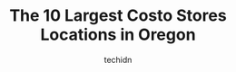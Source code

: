 ---
layout: ampstory
image: https://i0.wp.com/paketmu.com/wp-content/uploads/2023/06/costco-wholesale-0-in-oregon-1686369182.jpeg?resize=640,853
author: techidn
featured: false
description: Explore the diverse Costo Store scene in Oregon, home to an incredible selection of 10 establishments catering to every taste. Whether youre in search of iconic favorites or undiscovered tr
title: The 10 Largest Costo Stores Locations in Oregon
cover:
   title: The 10 Largest Costo Stores Locations in Oregon
   subtitle: RICKPATE
   background: https://paketmu.com/wp-content/uploads/2023/06/costco-wholesale-0-in-oregon-1686369182.jpeg

pages: 
 - layout: thirds
   top: <h1>#1 Costco Wholesale</h1>
   bottom: "<p>Fun Fact - This location is the First COSTCO in Oregon. This location became Store #3 in a network that now operates 804 stores worldwide.Gas station, tire center and all </p>"
   background: https://paketmu.com/wp-content/uploads/2023/06/costco-wholesale-1-in-oregon-1686369183.jpeg
   backgroundblur: true
 - layout: thirds
   top: <h1>#2 Costco Wholesale</h1>
   bottom: "<p>Always Love Costco MN, Oahu, Maui and WA!!! Amazing featured items as well as our preferred brands we all commit to.They finally received the Advent Calendars and I saved</p>"
   background: https://paketmu.com/wp-content/uploads/2023/06/costco-wholesale-2-in-oregon-1686369183.jpeg
   cta:
      link: https://paketmu.com/the-10-largest-costo-stores-locations-in-oregon/
      text: The 10 Largest Costo Stores Locations in Oregon
 - layout: thirds
   top: <h1>#3 Costco Wholesale</h1>
   bottom: "<p>This Costco Wholesale location in Salem just recently opened. The store is substantially larger than the prior Salem location. Access to and from the parking lot was very</p>"
   background: https://paketmu.com/wp-content/uploads/2023/06/costco-wholesale-3-in-oregon-1686369184.jpeg
   cta:
      link: https://paketmu.com/the-10-largest-costo-stores-locations-in-oregon/
      text: The 10 Largest Costo Stores Locations in Oregon
 - layout: thirds
   top: <h1>#4 Costco Wholesale</h1>
   bottom: "<p>13130 SE 84th Ave, Clackamas, OR 97015, United States</p>"
   background: https://images.unsplash.com/photo-1531169509526-f8f1fdaa4a67?ixlib=rb-4.0.3&ixid=MnwxMjA3fDB8MHxwaG90by1wYWdlfHx8fGVufDB8fHx8&auto=format&fit=crop&w=640&h=853&q=80
   cta:
      link: https://paketmu.com/the-10-largest-costo-stores-locations-in-oregon/
      text: The 10 Largest Costo Stores Locations in Oregon
 - layout: thirds
   top: <h1>#5 Costco Wholesale</h1>
   bottom: "<p>2828 Chad Dr, Eugene, OR 97408, United States</p>"
   background: https://images.unsplash.com/photo-1609083590460-7b8cc0ca65f8?ixlib=rb-4.0.3&ixid=MnwxMjA3fDB8MHxwaG90by1wYWdlfHx8fGVufDB8fHx8&auto=format&fit=crop&w=640&h=853&q=80
   cta:
      link: https://paketmu.com/the-10-largest-costo-stores-locations-in-oregon/
      text: The 10 Largest Costo Stores Locations in Oregon
 - layout: thirds
   top: <h1>#6 Costco Wholesale</h1>
   bottom: "<p>1255 NE 48th Ave, Hillsboro, OR 97124, United States</p>"
   background: https://images.unsplash.com/photo-1536745287225-21d689278fd1?ixlib=rb-4.0.3&ixid=MnwxMjA3fDB8MHxwaG90by1wYWdlfHx8fGVufDB8fHx8&auto=format&fit=crop&w=640&h=853&q=80
   cta:
      link: https://paketmu.com/the-10-largest-costo-stores-locations-in-oregon/
      text: The 10 Largest Costo Stores Locations in Oregon
 - layout: thirds
   top: <h1>#7 Costco Wholesale</h1>
   bottom: "<p>15901 SW Jenkins Rd, Aloha, OR 97006, United States</p>"
   background: https://images.unsplash.com/photo-1557672172-298e090bd0f1?ixlib=rb-4.0.3&ixid=MnwxMjA3fDB8MHxwaG90by1wYWdlfHx8fGVufDB8fHx8&auto=format&fit=crop&w=640&h=853&q=80
   cta:
      link: https://paketmu.com/the-10-largest-costo-stores-locations-in-oregon/
      text: The 10 Largest Costo Stores Locations in Oregon
 - layout: thirds
   middle: Continue reading...
   background: https://images.unsplash.com/photo-1496096265110-f83ad7f96608?ixlib=rb-4.0.3&ixid=MnwxMjA3fDB8MHxwaG90by1wYWdlfHx8fGVufDB8fHx8&auto=format&fit=crop&w=640&h=853&q=80
   cta:
      link: https://paketmu.com/the-10-largest-costo-stores-locations-in-oregon/
      text: The 10 Largest Costo Stores Locations in Oregon
      
---